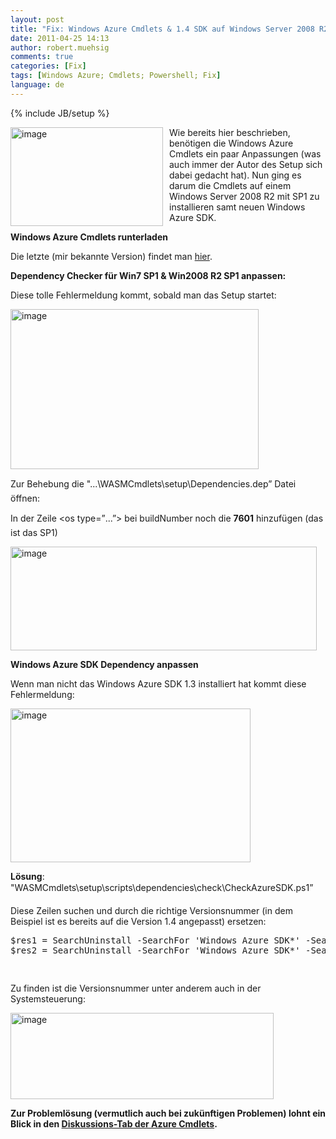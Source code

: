 ```yaml
---
layout: post
title: "Fix: Windows Azure Cmdlets & 1.4 SDK auf Windows Server 2008 R2 SP1 / Windows 7 SP1"
date: 2011-04-25 14:13
author: robert.muehsig
comments: true
categories: [Fix]
tags: [Windows Azure; Cmdlets; Powershell; Fix]
language: de
---
```

{% include JB/setup %}
<p><a href="{{BASE_PATH}}/assets/wp-images/image1252.png"><img style="border-bottom: 0px; border-left: 0px; margin: 0px 10px 0px 0px; display: inline; border-top: 0px; border-right: 0px" title="image" border="0" alt="image" align="left" src="{{BASE_PATH}}/assets/wp-images/image_thumb432.png" width="244" height="158" /></a> </p>  <p>Wie bereits hier beschrieben, benötigen die Windows Azure Cmdlets ein paar Anpassungen (was auch immer der Autor des Setup sich dabei gedacht hat). Nun ging es darum die Cmdlets auf einem Windows Server 2008 R2 mit SP1 zu installieren samt neuen Windows Azure SDK.</p>  <p><strong>Windows Azure Cmdlets runterladen</strong></p>  <p>Die letzte (mir bekannte Version) findet man <a href="http://archive.msdn.microsoft.com/azurecmdlets">hier</a>.</p>  <p><strong>Dependency Checker für Win7 SP1 &amp; Win2008 R2 SP1 anpassen:</strong></p>  <p>Diese tolle Fehlermeldung kommt, sobald man das Setup startet:</p>  <p><a href="{{BASE_PATH}}/assets/wp-images/image1253.png"><img style="border-bottom: 0px; border-left: 0px; display: inline; border-top: 0px; border-right: 0px" title="image" border="0" alt="image" src="{{BASE_PATH}}/assets/wp-images/image_thumb433.png" width="397" height="256" /></a> </p>  <p>Zur Behebung die "...\WASMCmdlets\setup\Dependencies.dep” Datei öffnen:</p>  <p>In der Zeile &lt;os type=”...”&gt; bei buildNumber noch die <strong>7601</strong> hinzufügen (das ist das SP1)</p>  <p><a href="{{BASE_PATH}}/assets/wp-images/image1254.png"><img style="border-bottom: 0px; border-left: 0px; display: inline; border-top: 0px; border-right: 0px" title="image" border="0" alt="image" src="{{BASE_PATH}}/assets/wp-images/image_thumb434.png" width="490" height="166" /></a> </p>  <p><strong>Windows Azure SDK Dependency anpassen</strong></p>  <p>Wenn man nicht das Windows Azure SDK 1.3 installiert hat kommt diese Fehlermeldung:</p>  <p><a href="{{BASE_PATH}}/assets/wp-images/image1255.png"><img style="border-bottom: 0px; border-left: 0px; display: inline; border-top: 0px; border-right: 0px" title="image" border="0" alt="image" src="{{BASE_PATH}}/assets/wp-images/image_thumb435.png" width="384" height="246" /></a> </p>  <p><strong>Lösung</strong>:    <br /> "WASMCmdlets\setup\scripts\dependencies\check\CheckAzureSDK.ps1”</p>  <p></p>  <p></p>  <p>Diese Zeilen suchen und durch die richtige Versionsnummer (in dem Beispiel ist es bereits auf die Version 1.4 angepasst) ersetzen:</p>  <div style="padding-bottom: 0px; margin: 0px; padding-left: 0px; padding-right: 0px; display: inline; float: none; padding-top: 0px" id="scid:812469c5-0cb0-4c63-8c15-c81123a09de7:3bb41b63-3bba-46e7-8563-5eeda99e0efb" class="wlWriterEditableSmartContent"><pre name="code" class="c#">
$res1 = SearchUninstall -SearchFor 'Windows Azure SDK*' -SearchVersion '1.4.20227.1419' -UninstallKey 'HKLM:SOFTWARE\Wow6432Node\Microsoft\Windows\CurrentVersion\Uninstall\';
$res2 = SearchUninstall -SearchFor 'Windows Azure SDK*' -SearchVersion '1.4.20227.1419' -UninstallKey 'HKLM:SOFTWARE\Microsoft\Windows\CurrentVersion\Uninstall\';

</pre></div>

<p>Zu finden ist die Versionsnummer unter anderem auch in der Systemsteuerung:</p>

<p><a href="{{BASE_PATH}}/assets/wp-images/image1256.png"><img style="border-bottom: 0px; border-left: 0px; display: inline; border-top: 0px; border-right: 0px" title="image" border="0" alt="image" src="{{BASE_PATH}}/assets/wp-images/image_thumb436.png" width="421" height="138" /></a> </p>

<p></p>

<p><strong>Zur Problemlösung (vermutlich auch bei zukünftigen Problemen) lohnt ein Blick in den </strong><a href="http://archive.msdn.microsoft.com/azurecmdlets/Thread/List.aspx"><strong>Diskussions-Tab der Azure Cmdlets</strong></a><strong>.</strong></p>
